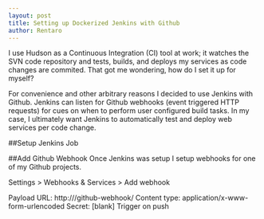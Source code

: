 ```yaml
---
layout: post
title: Setting up Dockerized Jenkins with Github
author: Rentaro
---
```


I use Hudson as a Continuous Integration (CI) tool at work; it watches the SVN code repository and tests, builds, and deploys my services as code changes are commited. That got me wondering, how do I set it up for myself? 

For convenience and other arbitrary reasons I decided to use Jenkins with Github. Jenkins can listen for Github webhooks (event triggered HTTP requests) for cues on when to perform user configured build tasks. In my case, I ultimately want Jenkins to automatically test and deploy web services per code change.

##Setup Jenkins Job


##Add Github Webhook
Once Jenkins was setup I setup webhooks for one of my Github projects.

Settings > Webhooks & Services > Add webhook

Payload URL: http://<hostname>/github-webhook/
Content type: application/x-www-form-urlencoded
Secret: [blank]
Trigger on push
